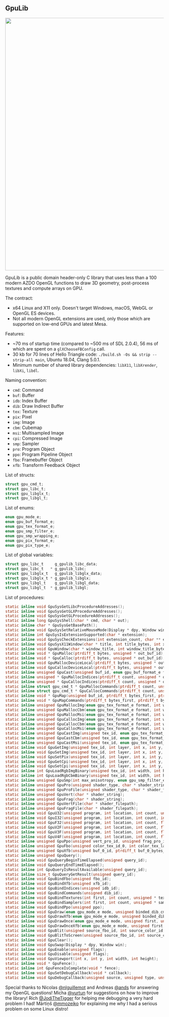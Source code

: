 GpuLib
------

<img width="800px" src="https://i.imgur.com/dQEm83w.gif" />

GpuLib is a public domain header-only C library that uses less than a 100 modern AZDO OpenGL functions to draw 3D
geometry, post-process textures and compute arrays on GPU.

The contract:

 * x64 Linux and X11 only. Doesn't target Windows, macOS, WebGL or OpenGL ES devices.
 * Not all modern OpenGL extensions are used, only those which are supported on low-end GPUs and latest Mesa.

Features:

 * ~70 ms of startup time (compared to ~500 ms of SDL 2.0.4), 56 ms of which are spent on a `glXChooseFBConfig` call.
 * 30 kb for 70 lines of Hello Triangle code: `./build.sh -Os && strip --strip-all main`, Ubuntu 18.04, Clang 5.0.1.
 * Minimum number of shared library dependencies: `libX11`, `libXrender`, `libXi`, `libdl`.

Naming convention:

 * `cmd`: Command
 * `buf`: Buffer
 * `idb`: Index Buffer
 * `dib`: Draw Indirect Buffer
 * `tex`: Texture
 * `pix`: Pixel
 * `img`: Image
 * `cbm`: Cubemap
 * `msi`: Multisampled Image
 * `cpi`: Compressed Image
 * `smp`: Sampler
 * `pro`: Program Object
 * `ppo`: Program Pipeline Object
 * `fbo`: Framebuffer Object
 * `xfb`: Transform Feedback Object

List of structs:

```c
struct gpu_cmd_t;
struct gpu_libc_t;
struct gpu_libglx_t;
struct gpu_libgl_t;
```

List of enums:

```c
enum gpu_mode_e;
enum gpu_buf_format_e;
enum gpu_tex_format_e;
enum gpu_smp_filter_e;
enum gpu_smp_wrapping_e;
enum gpu_pix_format_e;
enum gpu_pix_type_e;
```

List of global variables:

```c
struct gpu_libc_t     g_gpulib_libc_data;
struct gpu_libc_t   * g_gpulib_libc;
struct gpu_libglx_t   g_gpulib_libglx_data;
struct gpu_libglx_t * g_gpulib_libglx;
struct gpu_libgl_t    g_gpulib_libgl_data;
struct gpu_libgl_t  * g_gpulib_libgl;
```

List of procedures:

```c
static inline void GpuSysGetLibcProcedureAddresses();
static inline void GpuSysGetGLXProcedureAddresses();
static inline void GpuSysGetGLProcedureAddresses();
static inline long GpuSysShell(char * cmd, char * out);
static inline char * GpuSysGetBasePath();
static inline void GpuSysSetRelativeMouseMode(Display * dpy, Window win, int enabled);
static inline int GpuSysIsExtensionSupported(char * extension);
static inline void GpuSysCheckExtensions(int extension_count, char ** extensions);
static inline void GpuSysX11Window(char * title, int title_bytes, int x, int y, int w, int h, int msaa_sample_count, Display ** out_display, Window * out_window);
static inline void GpuWindow(char * window_title, int window_title_bytes, int window_width, int window_height, int msaa_samples, char * out_scancodes, Display ** out_dpy, Window * out_win);
static inline void * GpuMalloc(ptrdiff_t bytes, unsigned * out_buf_id);
static inline void * GpuCalloc(ptrdiff_t bytes, unsigned * out_buf_id);
static inline void GpuMallocDeviceLocal(ptrdiff_t bytes, unsigned * out_buf_id);
static inline void GpuCallocDeviceLocal(ptrdiff_t bytes, unsigned * out_buf_id);
static inline unsigned GpuCast(unsigned buf_id, enum gpu_buf_format_e format, ptrdiff_t bytes_first, ptrdiff_t bytes_count);
static inline unsigned * GpuMallocIndices(ptrdiff_t count, unsigned * out_idb_id);
static inline unsigned * GpuCallocIndices(ptrdiff_t count, unsigned * out_idb_id);
static inline struct gpu_cmd_t * GpuMallocCommands(ptrdiff_t count, unsigned * out_dib_id);
static inline struct gpu_cmd_t * GpuCallocCommands(ptrdiff_t count, unsigned * out_dib_id);
static inline void * GpuMap(unsigned buf_id, ptrdiff_t bytes_first, ptrdiff_t bytes_count);
static inline void * GpuMapCommands(ptrdiff_t bytes_first, ptrdiff_t bytes_count);
static inline unsigned GpuMallocImg(enum gpu_tex_format_e format, int width, int height, int layer_count, int mipmap_count);
static inline unsigned GpuMallocCbm(enum gpu_tex_format_e format, int width, int height, int layer_count, int mipmap_count);
static inline unsigned GpuMallocMsi(enum gpu_tex_format_e format, int width, int height, int layer_count, int msaa_samples);
static inline unsigned GpuCallocImg(enum gpu_tex_format_e format, int width, int height, int layer_count, int mipmap_count);
static inline unsigned GpuCallocCbm(enum gpu_tex_format_e format, int width, int height, int layer_count, int mipmap_count);
static inline unsigned GpuCallocMsi(enum gpu_tex_format_e format, int width, int height, int layer_count, int msaa_samples);
static inline unsigned GpuCastImg(unsigned tex_id, enum gpu_tex_format_e format, int layer_first, int layer_count, int mipmap_first, int mipmap_count);
static inline unsigned GpuCastCbm(unsigned tex_id, enum gpu_tex_format_e format, int layer_first, int layer_count, int mipmap_first, int mipmap_count);
static inline unsigned GpuCastMsi(unsigned tex_id, enum gpu_tex_format_e format, int layer_first, int layer_count, int mipmap_first, int mipmap_count);
static inline void GpuGetImg(unsigned tex_id, int layer, int x, int y, int width, int height, int count, int mipmap_level, enum gpu_pix_format_e pixel_format, enum gpu_pix_type_e pixel_type, unsigned pixels_bytes, void * pixels);
static inline void GpuSetImg(unsigned tex_id, int layer, int x, int y, int width, int height, int count, int mipmap_level, enum gpu_pix_format_e pixel_format, enum gpu_pix_type_e pixel_type, void * pixels);
static inline void GpuSetPix(unsigned tex_id, int layer, int x, int y, int width, int height, int count, int mipmap_level, enum gpu_pix_format_e pixel_format, enum gpu_pix_type_e pixel_type, void * pixel);
static inline void GpuGetCpi(unsigned tex_id, int layer, int x, int y, int width, int height, int count, int mipmap_level, unsigned pixels_bytes, void * pixels);
static inline void GpuSetCpi(unsigned tex_id, int layer, int x, int y, int width, int height, int count, int mipmap_level, enum gpu_tex_format_e compression_format, unsigned pixels_bytes, void * pixels);
static inline int GpuLoadRgbImgBinary(unsigned tex_id, int width, int height, int layer_count, char * img_binary_filepath);
static inline int GpuLoadRgbCbmBinary(unsigned tex_id, int width, int height, int layer_count, char * cbm_binary_filepath);
static inline unsigned GpuSmp(int max_anisotropy, enum gpu_smp_filter_e min_filter, enum gpu_smp_filter_e mag_filter, enum gpu_smp_wrapping_e wrapping);
static inline unsigned GpuPro(unsigned shader_type, char * shader_string);
static inline unsigned GpuProFile(unsigned shader_type, char * shader_filepath);
static inline unsigned GpuVert(char * shader_string);
static inline unsigned GpuFrag(char * shader_string);
static inline unsigned GpuVertFile(char * shader_filepath);
static inline unsigned GpuFragFile(char * shader_filepath);
static inline void GpuU32(unsigned program, int location, int count, unsigned * value);
static inline void GpuI32(unsigned program, int location, int count, int * value);
static inline void GpuF32(unsigned program, int location, int count, float * value);
static inline void GpuV2F(unsigned program, int location, int count, float * value);
static inline void GpuV3F(unsigned program, int location, int count, float * value);
static inline void GpuV4F(unsigned program, int location, int count, float * value);
static inline unsigned GpuPpo(unsigned vert_pro_id, unsigned frag_pro_id);
static inline unsigned GpuFbo(unsigned color_tex_id_0, int color_tex_layer_0, unsigned color_tex_id_1, int color_tex_layer_1, unsigned color_tex_id_2, int color_tex_layer_2, unsigned color_tex_id_3, int color_tex_layer_3, unsigned depth_tex_id_0, int depth_tex_layer_0);
static inline unsigned GpuXfb(unsigned buf_0_id, ptrdiff_t buf_0_bytes_first, ptrdiff_t buf_0_bytes_count, unsigned buf_1_id, ptrdiff_t buf_1_bytes_first, ptrdiff_t buf_1_bytes_count, unsigned buf_2_id, ptrdiff_t buf_2_bytes_first, ptrdiff_t buf_2_bytes_count, unsigned buf_3_id, ptrdiff_t buf_3_bytes_first, ptrdiff_t buf_3_bytes_count);
static inline unsigned GpuQuery();
static inline void GpuQueryBeginTimeElapsed(unsigned query_id);
static inline void GpuQueryEndTimeElapsed();
static inline int GpuQueryIsResultAvailable(unsigned query_id);
static inline size_t GpuQueryGetResult(unsigned query_id);
static inline void GpuBindFbo(unsigned fbo_id);
static inline void GpuBindXfb(unsigned xfb_id);
static inline void GpuBindIndices(unsigned idb_id);
static inline void GpuBindCommands(unsigned dib_id);
static inline void GpuBindTextures(int first, int count, unsigned * textures);
static inline void GpuBindSamplers(int first, int count, unsigned * samplers);
static inline void GpuBindPpo(unsigned ppo);
static inline void GpuDraw(enum gpu_mode_e mode, unsigned binded_dib_cmd_first, unsigned binded_dib_cmd_count);
static inline void GpuDrawXfb(enum gpu_mode_e mode, unsigned binded_dib_cmd_first, unsigned binded_dib_cmd_count);
static inline void GpuDrawOnce(enum gpu_mode_e mode, unsigned first, unsigned count, unsigned instance_count);
static inline void GpuDrawOnceXfb(enum gpu_mode_e mode, unsigned first, unsigned count, unsigned instance_count);
static inline void GpuBlit(unsigned source_fbo_id, int source_color_id, int source_x, int source_y, int source_width, int source_height, unsigned target_fbo_id, int target_color_id, int target_x, int target_y, int target_width, int target_height);
static inline void GpuBlitToScreen(unsigned source_fbo_id, int source_color_id, int source_x, int source_y, int source_width, int source_height, int screen_x, int screen_y, int screen_width, int screen_height);
static inline void GpuClear();
static inline void GpuSwap(Display * dpy, Window win);
static inline void GpuEnable(unsigned flags);
static inline void GpuDisable(unsigned flags);
static inline void GpuViewport(int x, int y, int width, int height);
static inline void * GpuFence();
static inline int GpuFenceIsComplete(void * fence);
static inline void GpuSetDebugCallback(void * callback);
static inline void GpuDebugCallback(unsigned source, unsigned type, unsigned id, unsigned severity, int length, char * message, void * userdata);
```

Special thanks to Nicolas [@nlguillemot](https://github.com/nlguillemot) and Andreas [@ands](https://github.com/ands)
for answering my OpenGL questions!
Micha [@vurtun](https://github.com/vurtun) for suggestions on how to improve the library!
Rich [@JodiTheTigger](https://github.com/JodiTheTigger) for helping me debugging a very hard problem I had!
Mārtiņš [@mmozeiko](https://github.com/mmozeiko) for explaining me why I had a serious problem on some Linux distro!
